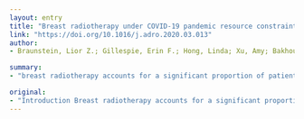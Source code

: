 ```yaml
---
layout: entry
title: "Breast radiotherapy under COVID-19 pandemic resource constraints -- approaches to defer or shorten treatment from a Comprehensive Cancer Center in the United States"
link: "https://doi.org/10.1016/j.adro.2020.03.013"
author:
- Braunstein, Lior Z.; Gillespie, Erin F.; Hong, Linda; Xu, Amy; Bakhoum, Samuel F.; Cuaron, John; Mueller, Boris; McCormick, Beryl; Cahlon, Oren; Powell, Simon; Khan, Atif J.

summary:
- "breast radiotherapy accounts for a significant proportion of patient volume in contemporary radiation oncology practice. In the setting of anticipated resource constraints and widespread community infection with SARS-CoV-2 during the COVID-19 pandemic, measures for balancing both infectious and oncologic risk must be carefully considered. We present evidence-based guidelines for omitting or abbreviating breast cancer radiotherapy, where appropriate."

original:
- "Introduction Breast radiotherapy accounts for a significant proportion of patient volume in contemporary radiation oncology practice. In the setting of anticipated resource constraints and widespread community infection with SARS-CoV-2 during the COVID-19 pandemic, measures for balancing both infectious and oncologic risk among patients and providers must be carefully considered. Here, we present evidence-based guidelines for omitting or abbreviating breast cancer radiotherapy, where appropriate, in an effort to mitigate risk to patients and optimize resource utilization. Methods Multidisciplinary breast cancer experts at a high-volume comprehensive cancer center convened contingency planning meetings over the early days of the COVID-19 pandemic to review the relevant literature and establish recommendations for the application of hypofractionated and abbreviated breast radiation regimens. Results Substantial evidence exists to support omitting radiation among certain favorable risk subgroups of breast cancer patients and for abbreviating or accelerating regimens among others. For those who require either whole-breast or post-mastectomy radiation, with or without coverage of the regional lymph nodes, a growing body of literature supports various hypofractionated approaches that appear safe and effective. Conclusion In the setting of a public health emergency with the potential to strain critical healthcare resources and place patients at infection risk, the parsimonious application of breast radiotherapy may alleviate a significant clinical burden without compromising long term oncologic outcomes. The judicious and personalized use of immature study data may be warranted in the setting of a competing mortality risk from this widespread pandemic."
---
```


